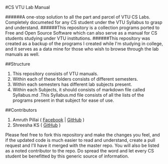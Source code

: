 #CS VTU Lab Manual

######A one-stop solution to all the part and parcel of VTU CS Labs. Completely documeted for any CS student under the VTU Syllabus to grasp and understand.
######This repository is a collection programs ported to Free and Open Source Software which can also serve as a manual for CS students studying under VTU institutions.
######This repository was created as a backup of the programs I created while I'm studying in college, and it serves as a data mine for those who wish to browse through the lab manuals as well.

##Structure

1. This repository consists of VTU manuals.
2. Within each of these folders consists of different semesters.
3. Within each semesters has different lab subjects present.
4. Within each Subjects, it should consists of markdown file called Syllabus.md .This Syllabus.md file consists of all the lists of the programs present in that subject for ease of use. 

##Contributors

1. Amruth Pillai ( [Facebook](https://www.facebook.com/AmruthPillai) | [GitHub](https://github.com/AmruthPillai) )
2. Shreesha KS ( [GitHub](https://github.com/SreeshaKS) )

Please feel free to fork this repository and make the changes you feel, and if the updated code is much easier to read and understand, create a pull request and I'll have it merged with the master repo. You will also be listed as a noted contributor to the repo.
Do spread the word and let every CS student be benefitted by this generic source of information.
